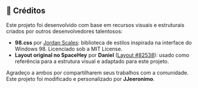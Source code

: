 ## 🎨 Créditos

Este projeto foi desenvolvido com base em recursos visuais e estruturais criados por outros desenvolvedores talentosos:

- **98.css** por [Jordan Scales](https://github.com/jdan/98.css): biblioteca de estilos inspirada na interface do Windows 98. Licenciado sob a MIT License.
- **Layout original no SpaceHey** por **Daniel** ([Layout #82538](https://layouts.spacehey.com/layout?id=82538)): usado como referência para a estrutura visual e adaptado para este projeto.

Agradeço a ambos por compartilharem seus trabalhos com a comunidade. Este projeto foi modificado e personalizado por **JJeeronimo**.
